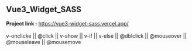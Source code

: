 ## Vue3_Widget_SASS
<b>Project link :</b>  https://vue3-widget-sass.vercel.app/ </br></br>
v-onclicke || @click || v-show || v-if || v-else || @dblclick || @mouseover || @mouseleave || @mousemove </br>
